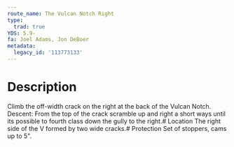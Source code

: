 ```yaml
---
route_name: The Vulcan Notch Right
type:
  trad: true
YDS: 5.9-
fa: Joel Adams, Jon DeBoer
metadata:
  legacy_id: '113773133'
---
```

# Description
Climb the off-width crack on the right at the back of the Vulcan Notch. Descent: From the top of the crack scramble up and right a short ways until its possible to fourth class down the gully to the right.# Location
The right side of the V formed by two wide cracks.# Protection
Set of stoppers, cams up to 5".